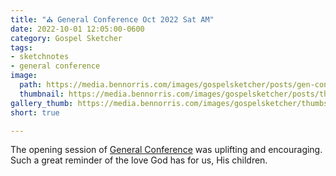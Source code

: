 ```yaml
---
title: "⛪️ General Conference Oct 2022 Sat AM"
date: 2022-10-01 12:05:00-0600
category: Gospel Sketcher
tags:
- sketchnotes
- general conference
image: 
  path: https://media.bennorris.com/images/gospelsketcher/posts/gen-conf-oct-2022-sat-am.jpg
  thumbnail: https://media.bennorris.com/images/gospelsketcher/posts/thumbnails/gen-conf-oct-2022-sat-am.jpg
gallery_thumb: https://media.bennorris.com/images/gospelsketcher/thumbs/gen-conf-oct-2022-sat-am.jpg
short: true

---
```



The opening session of [General Conference](https://bennorris.com/tags/general-conference) was uplifting and encouraging. Such a great reminder of the love God has for us, His children.



